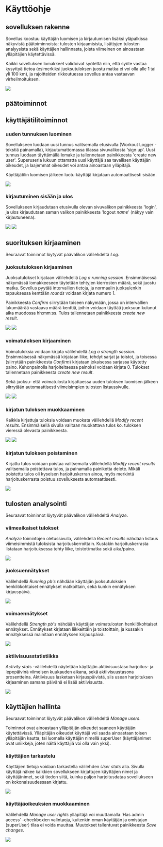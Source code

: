 #  Käyttöohje

## sovelluksen rakenne

Sovellus koostuu käyttäjän luomisen ja kirjautumisen lisäksi yläpalkissa näkyvistä päätoiminnoista: tulosten kirjaamisista, lisättyjen tulosten analyysista sekä käyttäjien hallinnasta, joista viimeinen on ainoastaan ylläpitäjien käytettävissä.

Kaikki sovelluksen lomakkeet validoivat syötettä niin, että syöte vastaa kysyttyä tietoa (esimerkiksi juoksutuloksen juostu matka ei voi olla alle 1 tai yli 100 km), ja rajoitteiden rikkoutuessa sovellus antaa vastaavan virheilmoituksen.

<img src="https://github.com/korolainenriikka/WorkoutLogger-tsoha/blob/master/documentation/kuvat/index.png"/>

## päätoiminnot

## käyttäjätilitoiminnot

### uuden tunnuksen luominen

Sovellukseen luodaan uusi tunnus valitsemalla etusivulla (Workout Logger -tekstiä painamalla), kirjautumattomassa tilassa sivuvalikosta 'sign up'. Uusi tunnus luodaan täyttämällä lomake ja tallennetaan painikkeesta 'create new user'. Superuseria lukuun ottamatta uusi käyttäjä saa tavallisen käyttäjän oikeudet, ja laajemmat oikeudet voi antaa ainoastaan ylläpitäjä.

Käyttäjätilin luomisen jälkeen luotu käyttäjä kirjataan automaattisesti sisään.

<img src="https://github.com/korolainenriikka/WorkoutLogger-tsoha/blob/master/documentation/kuvat/signup.png"/>

### kirjautuminen sisään ja ulos

Sovellukseen kirjaudutaan etusivulla olevan sivuvalikon painikkeesta 'login', ja ulos kirjaudutaan saman valikon painikkeesta 'logout *name*' (näkyy vain kirjautuneena).

<img src="https://github.com/korolainenriikka/WorkoutLogger-tsoha/blob/master/documentation/kuvat/login.png"/>

<img src="https://github.com/korolainenriikka/WorkoutLogger-tsoha/blob/master/documentation/kuvat/logout.png"/>

## suorituksen kirjaaminen

Seuraavat toiminnot löytyvät päävalikon välilehdeltä _Log_.

### juoksutuloksen kirjaaminen

Juoksutulokset kirjataan välilehdellä _Log a running session_. Ensimmäisessä näkymässä lomakkeeseen täytetään tehtyjen kierrosten määrä, sekä juostu matka. Sovellus pyytää intervallien tietoja, ja normaalin juoksulenkin tapauksessa kenttään _rounds_ voidaan kirjata numero 1.

Painikkeesta _Confirm_ siirrytään toiseen näkymään, jossa on intervallien lukumäärää vastaava määrä kenttiä, joihin voidaan täyttää juoksuun kulunut aika muodossa hh:mm:ss. Tulos tallennetaan painikkeesta _create new result_.

<img src="https://github.com/korolainenriikka/WorkoutLogger-tsoha/blob/master/documentation/kuvat/insertintervals.png"/>

<img src="https://github.com/korolainenriikka/WorkoutLogger-tsoha/blob/master/documentation/kuvat/insertruntimes.png"/>

### voimatuloksen kirjaaminen

Voimatuloksia voidaan kirjata välilehdellä _Log a strength session_. Ensimmäisessä näkymässä kirjataan liike, tehdyt sarjat ja toistot, ja toisessa (siirrytään painikkeesta _Confirm_) kirjataan jokaisessa sarjassa käytetty paino. Kehonpainolla harjoiteltaessa painoksi voidaan kirjata 0. Tulokset tallennetaan painikkeesta _create new result_.

Sekä juoksu- että voimatulosta kirjattaessa uuden tuloksen luomisen jälkeen siirrytään automaattisesti viimeisimpien tulosten listaussivulle.

<img src="https://github.com/korolainenriikka/WorkoutLogger-tsoha/blob/master/documentation/kuvat/insertsessionspecs.png"/>

<img src="https://github.com/korolainenriikka/WorkoutLogger-tsoha/blob/master/documentation/kuvat/insertweights.png"/>

### kirjatun tuloksen muokkaaminen

Kaikkia kirjattuja tuloksia voidaan muokata välilehdellä _Modify recent results_. Ensimmäisellä sivulla valitaan muokattava tulos ko. tuloksen vieressä olevasta painikkeesta.

<img src="https://github.com/korolainenriikka/WorkoutLogger-tsoha/blob/master/documentation/kuvat/selectmodify.png"/>

<img src="https://github.com/korolainenriikka/WorkoutLogger-tsoha/blob/master/documentation/kuvat/savemodified.png"/>

### kirjatun tuloksen poistaminen

Kirjattu tulos voidaan poistaa valitsemalla välilehdellä _Modify recent results_ valitsemalla poistettava tulos, ja painamalla painiketta delete. Mikäli poistettu tulos oli kyseisen harjoituskerran ainoa, myös merkintä harjoituskerrasta poistuu sovelluksesta automaattisesti.

<img src="https://github.com/korolainenriikka/WorkoutLogger-tsoha/blob/master/documentation/kuvat/delete.png"/>

## tulosten analysointi

Seuraavat toiminnot löytyvät päävalikon välilehdeltä _Analyze_.

### viimeaikaiset tulokset

_Analyze_ toimintojen oletussivulla, välilehdellä _Recent results_ nähdään listaus viimeisimmistä tuloksista harjoituskerroittain. Kustakin harjoituskerrasta listataan harjoituksessa tehty liike, toistot/matka sekä aika/paino.

<img src="https://github.com/korolainenriikka/WorkoutLogger-tsoha/blob/master/documentation/kuvat/listrecent.png"/>

### juoksuennätykset

Välilehdellä _Running pb's_ nähdään käyttäjän juoksutuloksien henkilökohtaiset ennätykset matkoittain, sekä kunkin ennätyksen kirjauspäivä.

<img src="https://github.com/korolainenriikka/WorkoutLogger-tsoha/blob/master/documentation/kuvat/runpbs.png"/>

### voimaennätykset

Välilehdellä _Strength pb's_ nähdään käyttäjän voimatulosten henkilökohtaiset ennätykset. Ennätykset kirjataan liikkeittäin ja toistoittain, ja kussakin ennätyksessä mainitaan ennätyksen kirjauspäivä.

<img src="https://github.com/korolainenriikka/WorkoutLogger-tsoha/blob/master/documentation/kuvat/strengthpbs.png"/>

### aktiivisuusstatistiikka

_Activity stats_ -välilehdellä näytetään käyttäjän aktiivisuustaso harjoitus- ja lepopäivinä viimeisen kuukauden aikana, sekä aktiivisuustasona prosentteina. Aktiivisuus lasketaan kirjauspäivistä, siis usean harjoituksen kirjaaminen samana päivänä ei lisää aktiivisuutta.

<img src="https://github.com/korolainenriikka/WorkoutLogger-tsoha/blob/master/documentation/kuvat/activitystats.png"/>

## käyttäjien hallinta

Seuraavat toiminnot löytyvät päävalikon välilehdeltä _Manage users_.

Toiminnot ovat ainoastaan ylläpitäjän oikeudet saaneen käyttäjän käytettävissä. Ylläpitäjän oikeudet käyttäjä voi saada ainoastaan toisen ylläpitäjän kautta, tai luomalla käyttäjän nimellä superUser (käyttäjänimet ovat uniikkeja, joten näitä käyttäjiä voi olla vain yksi).

### käyttäjien tarkastelu

Käyttäjien tietoja voidaan tarkastella välilehden _User stats_ alla. Sivulla käyttäjä näkee kaikkien sovellukseen kirjattujen käyttäjien nimet ja käyttäjänimet, sekä tiedon siitä, kuinka paljon harjoitusdataa sovellukseen on kokonaisuudessaan kirjattu.

<img src="https://github.com/korolainenriikka/WorkoutLogger-tsoha/blob/master/documentation/kuvat/userstats.png"/>

### käyttäjäoikeuksien muokkaaminen

Välilehdellä _Manage user rights_ ylläpitäjä voi muuttamalla 'Has admin access' -checkboxien valintaoja, kuitenkin oman käyttäjän ja omistajan (superUser) tilaa ei voida muuttaa. Muutokset tallentuvat painikkeesta _Save changes_.

<img src="https://github.com/korolainenriikka/WorkoutLogger-tsoha/blob/master/documentation/kuvat/manageuserrights.png"/>
